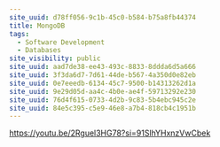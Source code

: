 ```yaml
---
site_uuid: d78ff056-9c1b-45c0-b584-b75a8fb44374
title: MongoDB
tags:
  - Software Development
  - Databases
site_visibility: public
site_uuid: aad7de38-ee43-493c-8833-8ddda6d5a666
site_uuid: 3f3da6d7-7d61-44de-b567-4a350d0e82eb
site_uuid: 0e7eeedb-6134-45c7-9500-b14313262d1a
site_uuid: 9e29d05d-aa4c-4b0e-ae4f-59713292e230
site_uuid: 76d4f615-0733-4d2b-9c83-5b4ebc945c2e
site_uuid: 84e5c395-c5e9-46e8-a7b4-818cb4c1951b
---
```


https://youtu.be/2Rguel3HG78?si=91SlhYHxnzVwCbek